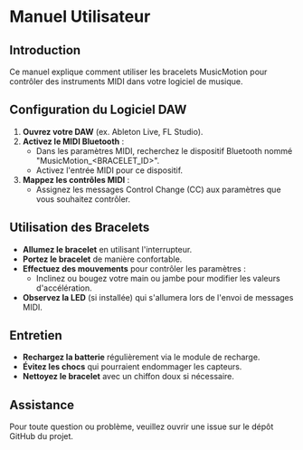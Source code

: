 # Manuel Utilisateur

## Introduction

Ce manuel explique comment utiliser les bracelets MusicMotion pour contrôler des instruments MIDI dans votre logiciel de musique.

## Configuration du Logiciel DAW

1. **Ouvrez votre DAW** (ex. Ableton Live, FL Studio).
2. **Activez le MIDI Bluetooth** :
   - Dans les paramètres MIDI, recherchez le dispositif Bluetooth nommé "MusicMotion_<BRACELET_ID>".
   - Activez l'entrée MIDI pour ce dispositif.
3. **Mappez les contrôles MIDI** :
   - Assignez les messages Control Change (CC) aux paramètres que vous souhaitez contrôler.

## Utilisation des Bracelets

- **Allumez le bracelet** en utilisant l'interrupteur.
- **Portez le bracelet** de manière confortable.
- **Effectuez des mouvements** pour contrôler les paramètres :
  - Inclinez ou bougez votre main ou jambe pour modifier les valeurs d'accélération.
- **Observez la LED** (si installée) qui s'allumera lors de l'envoi de messages MIDI.

## Entretien

- **Rechargez la batterie** régulièrement via le module de recharge.
- **Évitez les chocs** qui pourraient endommager les capteurs.
- **Nettoyez le bracelet** avec un chiffon doux si nécessaire.

## Assistance

Pour toute question ou problème, veuillez ouvrir une issue sur le dépôt GitHub du projet.
